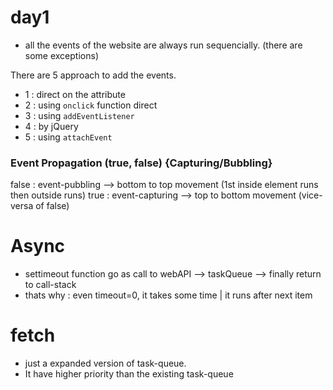 # day1
- all the events of the website are always run sequencially. (there are some exceptions)

There are 5 approach to add the events.
- 1 : direct on the attribute
- 2 : using `onclick` function direct
- 3 : using `addEventListener`
- 4 : by jQuery
- 5 : using `attachEvent`

### Event Propagation (true, false) {Capturing/Bubbling}
false : event-pubbling  --> bottom to top movement (1st inside element runs then outside runs)
true : event-capturing  --> top to bottom movement (vice-versa of false)



# Async
- settimeout function go as call to webAPI --> taskQueue --> finally return to call-stack
- thats why : even timeout=0, it takes some time | it runs after next item

# fetch
- just a expanded version of task-queue. 
- It have higher priority than the existing task-queue